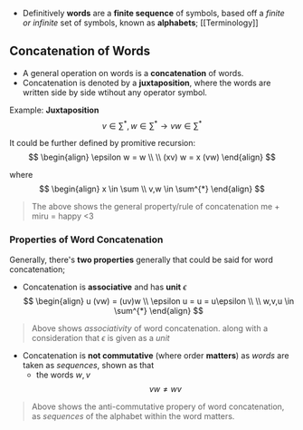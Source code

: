 - Definitively **words** are a **finite sequence** of symbols, based off a *finite or infinite* set of symbols, known as **alphabets**; [[Terminology]]

## Concatenation of Words
- A general operation on words is a **concatenation** of words.
- Concatenation is denoted by a **juxtaposition**, where the words are written side by side wtihout any operator symbol.

Example: **Juxtaposition**
$$
v \in \sum^{*}, w \in \sum^{*} \rightarrow vw \in \sum^{*}
$$

It could be further defined by promitive recursion:
$$
\begin{align}
\epsilon w = w \\ \\
(xv) w = x (vw)
\end{align}
$$

 where
 $$
\begin{align}
x \in \sum \\
v,w \in \sum^{*}
\end{align}
$$
>The above shows the general property/rule of concatenation
>me + miru = happy <3 

### Properties of Word Concatenation
Generally, there's **two properties** generally that could be said for word concatenation;
- Concatenation is **associative** and has **unit** $\epsilon$
$$
\begin{align}
u (vw) = (uv)w  \\
\epsilon u = u = u\epsilon \\ \\
w,v,u \in \sum^{*}
\end{align}
$$
> Above shows *associativity* of word concatenation. along with a consideration that $\epsilon$ is given as a *unit*

- Concatenation is **not commutative** (where order **matters**) as *words* are taken as *sequences*, shown as that 
	- the words $w,v$
	$$
vw \neq wv
$$
> Above shows the anti-commutative propery of word concatenation, as *sequences* of the alphabet within the word matters.
